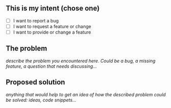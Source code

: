 ## This is my intent (chose one)

- [ ] I want to report a bug
- [ ] I want to request a feature or change
- [ ] I want to provide or change a feature

## The problem

*describe the problem you encountered here. Could be a bug, a missing feature, a question that needs discussing…*

## Proposed solution

*anything that would help to get an idea of how the described problem could be solved: ideas, code snippets…*
